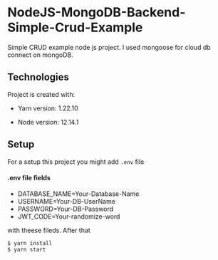 # NodeJS-MongoDB-Backend-Simple-Crud-Example

Simple CRUD example node js project. I used mongoose for cloud db connect on mongoDB.

## Technologies
Project is created with:

* Yarn version: 1.22.10

* Node version: 12.14.1
  
## Setup

For a setup this project you might add `.env` file  

#### .env file fields
* DATABASE_NAME=Your-Database-Name  
* USERNAME=Your-DB-UserName
* PASSWORD=Your-DB-Password 
* JWT_CODE=Your-randomize-word

with theese fileds. After that

```
$ yarn install
$ yarn start
```
